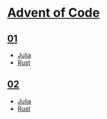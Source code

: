# [Advent of Code](https://adventofcode.com/)

## [01](01)

* [Julia](01/julia/src/day01.jl)
* [Rust](01/rust/src/main.rs)

## [02](02)

* [Julia](02/julia/src/day02.jl)
* [Rust](02/rust/src/main.rs)
